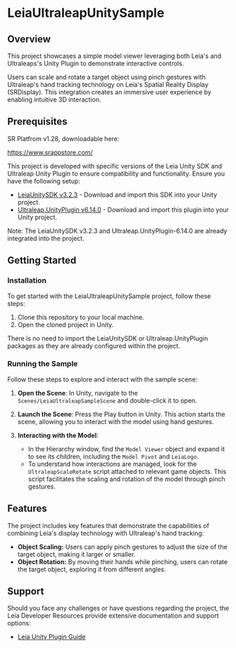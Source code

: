 # LeiaUltraleapUnitySample

## Overview
This project showcases a simple model viewer leveraging both Leia's and Ultraleaps's Unity Plugin to demonstrate interactive controls. 

Users can scale and rotate a target object using pinch gestures with Ultraleap's hand tracking technology on Leia's Spatial Reality Display (SRDisplay). This integration creates an immersive user experience by enabling intuitive 3D interaction.

## Prerequisites

SR Platfrom v1.28, downloadable here:

https://www.srappstore.com/


This project is developed with specific versions of the Leia Unity SDK and Ultraleap Unity Plugin to ensure compatibility and functionality. Ensure you have the following setup:

- [LeiaUnitySDK v3.2.3](https://www.leiainc.com/developer-resources) - Download and import this SDK into your Unity project.
- [Ultraleap.UnityPlugin v6.14.0](https://github.com/ultraleap/UnityPlugin/releases) - Download and import this plugin into your Unity project.

Note: The LeiaUnitySDK v3.2.3 and Ultraleap.UnityPlugin-6.14.0 are already integrated into the project.

## Getting Started

### Installation
To get started with the LeiaUltraleapUnitySample project, follow these steps:

1. Clone this repository to your local machine.
2. Open the cloned project in Unity.

There is no need to import the LeiaUnitySDK or Ultraleap.UnityPlugin packages as they are already configured within the project.

### Running the Sample

Follow these steps to explore and interact with the sample scene:

1. **Open the Scene**: In Unity, navigate to the `Scenes/LeiaUltraleapSampleScene` and double-click it to open.

2. **Launch the Scene**: Press the Play button in Unity. This action starts the scene, allowing you to interact with the model using hand gestures.

3. **Interacting with the Model**:
   - In the Hierarchy window, find the `Model Viewer` object and expand it to see its children, including the `Model Pivot` and `LeiaLogo`.
   - To understand how interactions are managed, look for the `UltraleapScaleRotate` script attached to relevant game objects. This script facilitates the scaling and rotation of the model through pinch gestures.

## Features
The project includes key features that demonstrate the capabilities of combining Leia's display technology with Ultraleap's hand tracking:

- **Object Scaling:** Users can apply pinch gestures to adjust the size of the target object, making it larger or smaller.
- **Object Rotation:** By moving their hands while pinching, users can rotate the target object, exploring it from different angles.

## Support
Should you face any challenges or have questions regarding the project, the Leia Developer Resources provide extensive documentation and support options:

- [Leia Unity Plugin Guide](https://support.leiainc.com/developer-docs/unity-sdk/leia-unity-plugin-guide)

